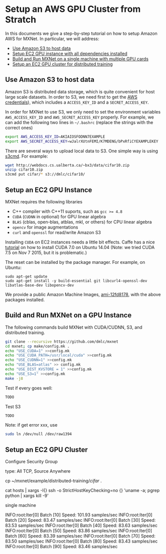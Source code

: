 # Setup an AWS GPU Cluster from Stratch

In this documents we give a step-by-step tutorial on how to setup Amazon AWS for
MXNet. In particular, we will address:

- [Use Amazon S3 to host data]()
- [Setup EC2 GPU instance with all dependencies installed]()
- [Build and Run MXNet on a single machine with multiple GPU cards]()
- [Setup an EC2 GPU cluster for distributed training]()

## Use Amazon S3 to host data

Amazon S3 is distributed data storage, which is quite convenient for host large
scale datasets. In order to S3, we need first to get the
[AWS credentials](http://docs.aws.amazon.com/AWSSimpleQueueService/latest/SQSGettingStartedGuide/AWSCredentials.html)),
which includes a `ACCESS_KEY_ID` and a `SECRET_ACCESS_KEY`.

In order for MXNet to use S3, we only need to set the environment variables `AWS_ACCESS_KEY_ID` and
`AWS_SECRET_ACCESS_KEY` properly. For example, we can add the following two lines in
`~/.bashrc` (replace the strings with the correct ones)

```bash
export AWS_ACCESS_KEY_ID=AKIAIOSFODNN7EXAMPLE
export AWS_SECRET_ACCESS_KEY=wJalrXUtnFEMI/K7MDENG/bPxRfiCYEXAMPLEKEY
```

There are several ways to upload local data to S3. One simple way is using
[s3cmd](http://s3tools.org/s3cmd). For example:

```bash
wget http://webdocs.cs.ualberta.ca/~bx3/data/cifar10.zip
unzip cifar10.zip
s3cmd put cifar/* s3://dmlc/cifar10/
```

## Setup an EC2 GPU Instance

MXNet requires the following libraries

- C++ compiler with C++11 suports, such as `gcc >= 4.8`
- `CUDA` (`CUDNN` in optional) for GPU linear algebra
- `BLAS` (cblas, open-blas, atblas, mkl, or others) for CPU linear algebra
- `opencv` for image augmentations
- `curl` and `openssl` for read/write Amazon S3

Installing `CUDA` on EC2 instances needs a little bit effects. Caffe has a nice
[tutorial](https://github.com/BVLC/caffe/wiki/Install-Caffe-on-EC2-from-scratch-(Ubuntu,-CUDA-7,-cuDNN))
on how to install CUDA 7.0 on Ubuntu 14.04 (Note: we tried CUDA 7.5 on Nov 7
2015, but it is problematic.)

The reset can be installed by the package manager. For example, on Ubuntu:

```
sudo apt-get update
sudo apt-get install -y build-essential git libcurl4-openssl-dev libatlas-base-dev libopencv-dev
```

We provide a public Amazon Machine Images, [ami-12fd8178](https://console.aws.amazon.com/ec2/v2/home?region=us-east-1#LaunchInstanceWizard:ami=ami-12fd8178), with the above packages installed.


## Build and Run MXNet on a GPU Instance

The following commands build MXNet with CUDA/CUDNN, S3, and distributed
training.

```bash
git clone --recursive https://github.com/dmlc/mxnet
cd mxnet; cp make/config.mk .
echo "USE_CUDA=1" >>config.mk
echo "USE_CUDA_PATH=/usr/local/cuda" >>config.mk
echo "USE_CUDNN=1" >>config.mk
echo "USE_BLAS=atlas" >> config.mk
echo "USE_DIST_KVSTORE = 1" >>config.mk
echo "USE_S3=1" >>config.mk
make -j8
```

Test if every goes well:

```bash
TODO
```

Test S3
```bash
TODO
```

Note: if get error xxx, use

```bash
sudo ln /dev/null /dev/raw1394
```



## Setup an EC2 GPU Cluster


Configure Security Group

type: All TCP, Source Anywhere


cp ~/mxnet/example/distributed-training/*cifar* .


cat hosts | xargs -I{} ssh -o StrictHostKeyChecking=no {} 'uname -a; pgrep python | xargs kill -9'

single machine

INFO:root:Iter[0] Batch [10]	Speed: 101.93 samples/sec
INFO:root:Iter[0] Batch [20]	Speed: 83.47 samples/sec
INFO:root:Iter[0] Batch [30]	Speed: 83.53 samples/sec
INFO:root:Iter[0] Batch [40]	Speed: 83.63 samples/sec
INFO:root:Iter[0] Batch [50]	Speed: 83.86 samples/sec
INFO:root:Iter[0] Batch [60]	Speed: 83.39 samples/sec
INFO:root:Iter[0] Batch [70]	Speed: 83.50 samples/sec
INFO:root:Iter[0] Batch [80]	Speed: 83.43 samples/sec
INFO:root:Iter[0] Batch [90]	Speed: 83.46 samples/sec
